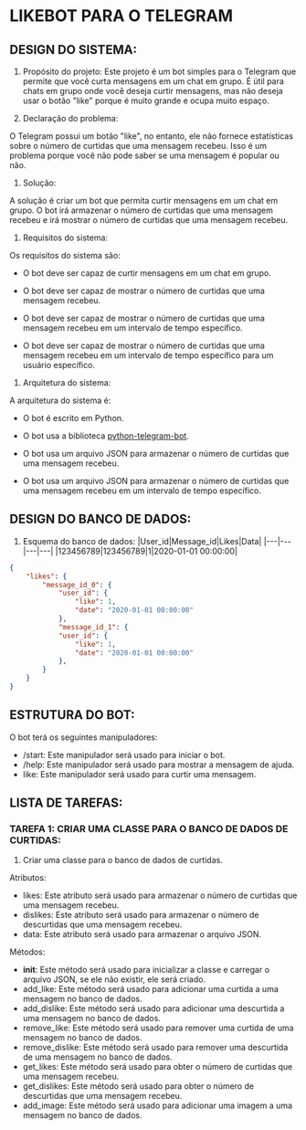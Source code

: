 # LIKEBOT PARA O TELEGRAM
## DESIGN DO SISTEMA:
1. Propósito do projeto:
Este projeto é um bot simples para o Telegram que permite que você curta mensagens em um chat em grupo. É útil para chats em grupo onde você deseja curtir mensagens, mas não deseja usar o botão "like" porque é muito grande e ocupa muito espaço.

1. Declaração do problema:

O Telegram possui um botão "like", no entanto, ele não fornece estatísticas sobre o número de curtidas que uma mensagem recebeu. Isso é um problema porque você não pode saber se uma mensagem é popular ou não.

1. Solução:

A solução é criar um bot que permita curtir mensagens em um chat em grupo. O bot irá armazenar o número de curtidas que uma mensagem recebeu e irá mostrar o número de curtidas que uma mensagem recebeu.

1. Requisitos do sistema:

Os requisitos do sistema são:

- O bot deve ser capaz de curtir mensagens em um chat em grupo.

- O bot deve ser capaz de mostrar o número de curtidas que uma mensagem recebeu.

- O bot deve ser capaz de mostrar o número de curtidas que uma mensagem recebeu em um intervalo de tempo específico.

- O bot deve ser capaz de mostrar o número de curtidas que uma mensagem recebeu em um intervalo de tempo específico para um usuário específico.

1. Arquitetura do sistema:

A arquitetura do sistema é:

- O bot é escrito em Python.
- O bot usa a biblioteca [python-telegram-bot](https://python-telegram-bot.org/).

- O bot usa um arquivo JSON para armazenar o número de curtidas que uma mensagem recebeu.

- O bot usa um arquivo JSON para armazenar o número de curtidas que uma mensagem recebeu em um intervalo de tempo específico.

## DESIGN DO BANCO DE DADOS:
1. Esquema do banco de dados:
|User_id|Message_id|Likes|Data|
|---|---|---|---|
|123456789|123456789|1|2020-01-01 00:00:00|

```json
{
    "likes": {
        "message_id_0": {
            "user_id": {
                "like": 1,
                "date": "2020-01-01 00:00:00"
            },
            "message_id_1": {
            "user_id": {
                "like": 1,
                "date": "2020-01-01 00:00:00"
            },
        }
    }
}
```

## ESTRUTURA DO BOT:
O bot terá os seguintes manipuladores:

- /start: Este manipulador será usado para iniciar o bot.
- /help: Este manipulador será usado para mostrar a mensagem de ajuda.
- like: Este manipulador será usado para curtir uma mensagem.

## LISTA DE TAREFAS:
### TAREFA 1: CRIAR UMA CLASSE PARA O BANCO DE DADOS DE CURTIDAS:
1. Criar uma classe para o banco de dados de curtidas.

Atributos:

- likes: Este atributo será usado para armazenar o número de curtidas que uma mensagem recebeu.
- dislikes: Este atributo será usado para armazenar o número de descurtidas que uma mensagem recebeu.
- data: Este atributo será usado para armazenar o arquivo JSON.

Métodos:

- __init__: Este método será usado para inicializar a classe e carregar o arquivo JSON, se ele não existir, ele será criado.
- add_like: Este método será usado para adicionar uma curtida a uma mensagem no banco de dados.
- add_dislike: Este método será usado para adicionar uma descurtida a uma mensagem no banco de dados.
- remove_like: Este método será usado para remover uma curtida de uma mensagem no banco de dados.
- remove_dislike: Este método será usado para remover uma descurtida de uma mensagem no banco de dados.
- get_likes: Este método será usado para obter o número de curtidas que uma mensagem recebeu.
- get_dislikes: Este método será usado para obter o número de descurtidas que uma mensagem recebeu.
- add_image: Este método será usado para adicionar uma imagem a uma mensagem no banco de dados.